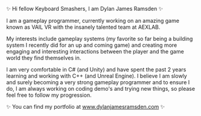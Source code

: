 ✨ Hi fellow Keyboard Smashers, I am Dylan James Ramsden ✨

I am a gameplay programmer, currently working on an amazing game known as VAIL VR with the insanely talented team at AEXLAB.

My interests include gameplay systems (my favorite so far being a building system I recently did for an up and coming game) and creating more engaging and interesting interactions between the player and the game world they find themselves in.

I am very comfortable in C# (and Unity) and have spent the past 2 years learning and working with C++ (and Unreal Engine). I believe I am slowly and surely becoming
a very strong gameplay programmer and to ensure I do, I am always working on coding demo's and trying new things, so please feel free to follow my progression.

✨ You can find my portfolio at www.dylanjamesramsden.com ✨

<!---
DylanJamesRamsden/DylanJamesRamsden is a ✨ special ✨ repository because its `README.md` (this file) appears on your GitHub profile.
You can click the Preview link to take a look at your changes.
--->
